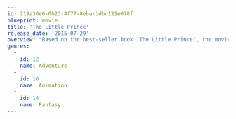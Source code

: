 ```yaml
---
id: 219a30e6-0b23-4f77-8eba-bdbc121e078f
blueprint: movie
title: 'The Little Prince'
release_date: '2015-07-29'
overview: "Based on the best-seller book 'The Little Prince', the movie tells the story of a little girl that lives with resignation in a world where efficiency and work are the only dogmas. Everything will change when accidentally she discovers her neighbor that will tell her about the story of the Little Prince that he once met."
genres:
  -
    id: 12
    name: Adventure
  -
    id: 16
    name: Animation
  -
    id: 14
    name: Fantasy
---
```

